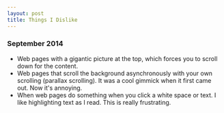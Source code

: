 ```yaml
---
layout: post
title: Things I Dislike
---
```


### September 2014

- Web pages with a gigantic picture at the top, which forces you to scroll down
  for the content. 
- Web pages that scroll the background asynchronously with your own scrolling
  (parallax scrolling).  It was a cool gimmick when it first came out. Now it's
  annoying.
- When web pages do something when you click a white space or text. I like
  highlighting text as I read. This is really frustrating.
